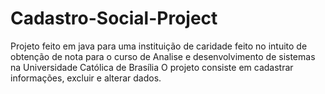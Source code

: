 # Cadastro-Social-Project
Projeto feito em java para uma instituição de caridade feito no intuito de obtenção de nota para o curso de Analise e desenvolvimento de sistemas na Universidade Católica de Brasília
O projeto consiste em cadastrar informações, excluir e alterar dados.


